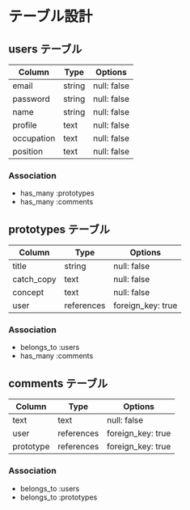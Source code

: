 # テーブル設計

## users テーブル

| Column     | Type   | Options     |
| ---------- | ------ | ----------- |
| email      | string | null: false |
| password   | string | null: false |
| name       | string | null: false |
| profile    | text   | null: false |
| occupation | text   | null: false |
| position   | text   | null: false |

### Association

- has_many :prototypes
- has_many :comments

## prototypes テーブル

| Column       | Type       | Options           |
| ------------ | ---------- | ----------------- |
| title        | string     | null: false       |
| catch_copy   | text       | null: false       |
| concept      | text       | null: false       |
| user         | references | foreign_key: true |
<!-- imageはactiverecordにて -->

### Association

- belongs_to :users
- has_many :comments

## comments テーブル

| Column       | Type       | Options           |
| ------------ | ---------- | ----------------- |
| text         | text       | null: false       |
| user         | references | foreign_key: true |
| prototype    | references | foreign_key: true |

### Association

- belongs_to :users
- belongs_to :prototypes